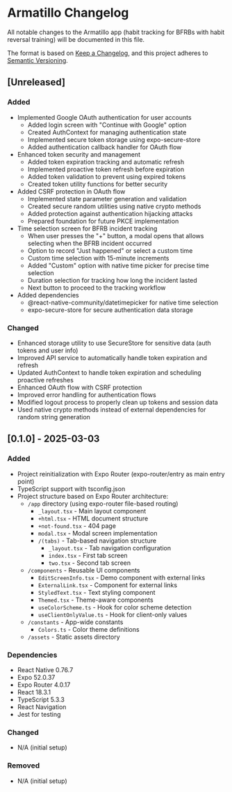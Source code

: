 # Armatillo Changelog

All notable changes to the Armatillo app (habit tracking for BFRBs with habit reversal training) will be documented in this file.

The format is based on [Keep a Changelog](https://keepachangelog.com/en/1.0.0/),
and this project adheres to [Semantic Versioning](https://semver.org/spec/v2.0.0.html).

## [Unreleased]

### Added
- Implemented Google OAuth authentication for user accounts
  - Added login screen with "Continue with Google" option
  - Created AuthContext for managing authentication state
  - Implemented secure token storage using expo-secure-store
  - Added authentication callback handler for OAuth flow
- Enhanced token security and management
  - Added token expiration tracking and automatic refresh
  - Implemented proactive token refresh before expiration
  - Added token validation to prevent using expired tokens
  - Created token utility functions for better security
- Added CSRF protection in OAuth flow
  - Implemented state parameter generation and validation
  - Created secure random utilities using native crypto methods
  - Added protection against authentication hijacking attacks
  - Prepared foundation for future PKCE implementation
- Time selection screen for BFRB incident tracking
  - When user presses the "+" button, a modal opens that allows selecting when the BFRB incident occurred
  - Option to record "Just happened" or select a custom time
  - Custom time selection with 15-minute increments
  - Added "Custom" option with native time picker for precise time selection
  - Duration selection for tracking how long the incident lasted
  - Next button to proceed to the tracking workflow
- Added dependencies
  - @react-native-community/datetimepicker for native time selection
  - expo-secure-store for secure authentication data storage

### Changed
- Enhanced storage utility to use SecureStore for sensitive data (auth tokens and user info)
- Improved API service to automatically handle token expiration and refresh
- Updated AuthContext to handle token expiration and scheduling proactive refreshes
- Enhanced OAuth flow with CSRF protection
- Improved error handling for authentication flows
- Modified logout process to properly clean up tokens and session data
- Used native crypto methods instead of external dependencies for random string generation

## [0.1.0] - 2025-03-03

### Added
- Project reinitialization with Expo Router (expo-router/entry as main entry point)
- TypeScript support with tsconfig.json
- Project structure based on Expo Router architecture:
  - `/app` directory (using expo-router file-based routing)
    - `_layout.tsx` - Main layout component
    - `+html.tsx` - HTML document structure
    - `+not-found.tsx` - 404 page
    - `modal.tsx` - Modal screen implementation
    - `/(tabs)` - Tab-based navigation structure
      - `_layout.tsx` - Tab navigation configuration
      - `index.tsx` - First tab screen
      - `two.tsx` - Second tab screen
  - `/components` - Reusable UI components
    - `EditScreenInfo.tsx` - Demo component with external links
    - `ExternalLink.tsx` - Component for external links
    - `StyledText.tsx` - Text styling component
    - `Themed.tsx` - Theme-aware components
    - `useColorScheme.ts` - Hook for color scheme detection
    - `useClientOnlyValue.ts` - Hook for client-only values
  - `/constants` - App-wide constants
    - `Colors.ts` - Color theme definitions
  - `/assets` - Static assets directory

### Dependencies
- React Native 0.76.7
- Expo 52.0.37
- Expo Router 4.0.17
- React 18.3.1
- TypeScript 5.3.3
- React Navigation
- Jest for testing

### Changed
- N/A (initial setup)

### Removed
- N/A (initial setup)
